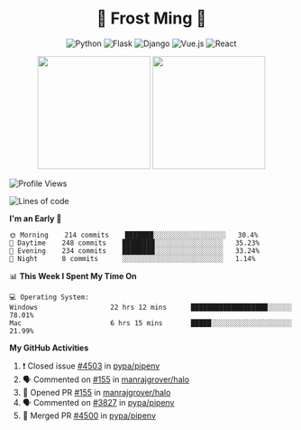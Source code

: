 <h1 align="center">🦄 Frost Ming 🐍</h1>

<div align="center">

![Python](https://img.shields.io/badge/-Python-%233776ab?logo=python&style=for-the-badge&logoColor=white)
![Flask](https://img.shields.io/badge/-Flask-%23eeeeee?logo=flask&style=for-the-badge&logoColor=black)
![Django](https://img.shields.io/badge/-Django-%23092E20?logo=django&style=for-the-badge&logoColor=white)
![Vue.js](https://img.shields.io/badge/-Vue.js-%234fc08d?logo=vue.js&style=for-the-badge&logoColor=white)
![React](https://img.shields.io/badge/-React-%2357d8fb?logo=react&style=for-the-badge&logoColor=white)

</div>

<p align="center">
  <img height="200" src="https://github-readme-stats.vercel.app/api?username=frostming&show_icons=true&theme=dracula&include_all_commits=true" />
  <img height="200" src="https://github-readme-stats.vercel.app/api/top-langs/?username=frostming&theme=dracula&show_icons=true" />
</p>

<!--START_SECTION:waka-->
![Profile Views](http://img.shields.io/badge/Profile%20Views-90-blue)

![Lines of code](https://img.shields.io/badge/From%20Hello%20World%20I%27ve%20Written-13.7%20million%20lines%20of%20code-blue)

**I'm an Early 🐤** 

```text
🌞 Morning    214 commits    ███████░░░░░░░░░░░░░░░░░░   30.4% 
🌆 Daytime    248 commits    ████████░░░░░░░░░░░░░░░░░   35.23% 
🌃 Evening    234 commits    ████████░░░░░░░░░░░░░░░░░   33.24% 
🌙 Night      8 commits      ░░░░░░░░░░░░░░░░░░░░░░░░░   1.14%

```


📊 **This Week I Spent My Time On** 

```text
💻 Operating System: 
Windows                  22 hrs 12 mins      ███████████████████░░░░░░   78.01% 
Mac                      6 hrs 15 mins       █████░░░░░░░░░░░░░░░░░░░░   21.99%

```


<!--END_SECTION:waka-->

**My GitHub Activities**

<!--START_SECTION:activity-->
1. ❗️ Closed issue [#4503](https://github.com/pypa/pipenv/issues/4503) in [pypa/pipenv](https://github.com/pypa/pipenv)
2. 🗣 Commented on [#155](https://github.com/manrajgrover/halo/issues/155) in [manrajgrover/halo](https://github.com/manrajgrover/halo)
3. 💪 Opened PR [#155](https://github.com/manrajgrover/halo/pull/155) in [manrajgrover/halo](https://github.com/manrajgrover/halo)
4. 🗣 Commented on [#3827](https://github.com/pypa/pipenv/issues/3827) in [pypa/pipenv](https://github.com/pypa/pipenv)
5. 🎉 Merged PR [#4500](https://github.com/pypa/pipenv/pull/4500) in [pypa/pipenv](https://github.com/pypa/pipenv)
<!--END_SECTION:activity-->
